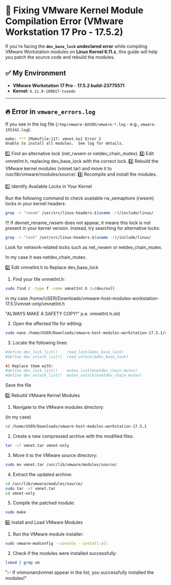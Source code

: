 # 🚀 Fixing VMware Kernel Module Compilation Error (VMware Workstation 17 Pro - 17.5.2)

If you're facing the **`dev_base_lock` undeclared error** while compiling VMware Workstation modules on **Linux Kernel 6.11.x**, this guide will help you patch the source code and rebuild the modules.

## ✅ My Environment  
- **VMware Workstation 17 Pro** - **17.5.2 build-23775571**  
- **Kernel:** `6.11.0-109017-tuxedo`  

---

## 🔥 **Error in `vmware_errors.log`**
If you see in the log file (`/tmp/vmware-$USER/vmware-*.log` - e.g., `vmware-155342.log`):

```bash
make: *** [Makefile:117: vmnet.ko] Error 2
Unable to install all modules.  See log for details.
```

1️⃣ Find an alternative lock (net_rwsem or netdev_chain_mutex).
2️⃣ Edit vmnetInt.h, replacing dev_base_lock with the correct lock.
3️⃣ Rebuild the VMware kernel modules (vmnet.tar) and move it to /usr/lib/vmware/modules/source/.
4️⃣ Recompile and install the modules.

1️⃣ Identify Available Locks in Your Kernel

Run the following command to check available rw_semaphore (rwsem) locks in your kernel headers:
```bash
grep -r "rwsem" /usr/src/linux-headers-$(uname -r)/include/linux/
```

!!! If devnet_rename_rwsem does not appear, it means this lock is not present in your kernel version. Instead, try searching for alternative locks:
```bash
grep -r "lock" /usr/src/linux-headers-$(uname -r)/include/linux/
```
Look for network-related locks such as net_rwsem or netdev_chain_mutex.

In my case it was netdev_chain_mutex.

2️⃣  Edit vmnetInt.h to Replace dev_base_lock
1) Find your file vmnetInt.h:
```bash
sudo find / -type f -name vmnetInt.h 2>/dev/null
```
in my case
/home/USER/Downloads/vmware-host-modules-workstation-17.5.1/vmnet-only/vmnetInt.h

"ALWAYS MAKE A SAFETY COPY!" p.e. vmnetInt.h.old

2) Open the affected file for editing:
```bash
sudo nano /home/USER/Downloads/vmware-host-modules-workstation-17.5.1/vmnet-only/vmnetInt.h
```

3) Locate the following lines:
```bash
#define dev_lock_list()    read_lock(&dev_base_lock)
#define dev_unlock_list()  read_unlock(&dev_base_lock)

4) Replace them with: 
#define dev_lock_list()    mutex_lock(&netdev_chain_mutex)
#define dev_unlock_list()  mutex_unlock(&netdev_chain_mutex)
```
Save the file

3️⃣ Rebuild VMware Kernel Modules

1) Navigate to the VMware modules directory:

(in my case)
```bash
cd /home/USER/Downloads/vmware-host-modules-workstation-17.5.1
```

2) Create a new compressed archive with the modified files:
```bash
tar -cf vmnet.tar vmnet-only
```
3) Move it to the VMware source directory:
```bash
sudo mv vmnet.tar /usr/lib/vmware/modules/source/
```
4) Extract the updated archive:
```bash
cd /usr/lib/vmware/modules/source/
sudo tar -xf vmnet.tar
cd vmnet-only
```

5) Compile the patched module:
```bash
sudo make
```
4️⃣ Install and Load VMware Modules

1) Run the VMware module installer:
```bash
sudo vmware-modconfig --console --install-all
```
2) Check if the modules were installed successfully:
```bash
lsmod | grep vm
```
"✅ If vmmonandvmnet appear in the list, you successfully installed the modules!"
